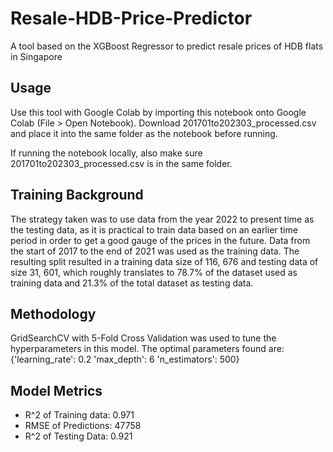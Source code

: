 # Resale-HDB-Price-Predictor

A tool based on the XGBoost Regressor to predict resale prices of HDB flats in Singapore

## Usage

Use this tool with Google Colab by importing this notebook onto Google Colab (File > Open Notebook). Download 201701to202303_processed.csv and place it into the same folder as the notebook before running. 

If running the notebook locally, also make sure 201701to202303_processed.csv is in the same folder.

## Training Background

The strategy taken was to use data from the year 2022 to present time as the testing data, as it is practical to train data based on an earlier time period in order to get a good gauge of the prices in the future. Data from the start of 2017 to the end of 2021 was used as the training data. The resulting split resulted in a training data size of 116, 676 and testing data of size 31, 601, which roughly translates to 78.7% of the dataset used as training data and 21.3% of the total dataset as testing data.

## Methodology

GridSearchCV with 5-Fold Cross Validation was used to tune the hyperparameters in this model. The optimal parameters found are:
{'learning_rate': 0.2 'max_depth': 6 'n_estimators': 500}

## Model Metrics

- R^2 of Training data: 0.971 
- RMSE of Predictions: 47758 
- R^2 of Testing Data: 0.921
